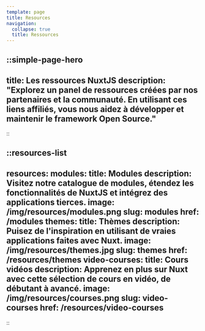```yaml
---
template: page
title: Resources
navigation:
  collapse: true
  title: Ressources
---
```

::simple-page-hero
---
title: Les ressources NuxtJS
description: "Explorez un panel de ressources créées par nos partenaires et la communauté. En utilisant ces liens affiliés, vous nous aidez à développer et maintenir le framework Open Source."
---
::

::resources-list
---
resources:
  modules:
    title: Modules
    description: Visitez notre catalogue de modules, étendez les fonctionnalités de NuxtJS et intégrez des applications tierces.
    image: /img/resources/modules.png
    slug: modules
    href: /modules
  themes:
    title: Thèmes
    description: Puisez de l'inspiration en utilisant de vraies applications faites avec Nuxt.
    image: /img/resources/themes.jpg
    slug: themes
    href: /resources/themes
  video-courses:
    title: Cours vidéos
    description: Apprenez en plus sur Nuxt avec cette sélection de cours en vidéo, de débutant à avancé.
    image: /img/resources/courses.png
    slug: video-courses
    href: /resources/video-courses
---
::
